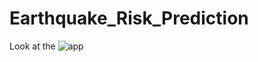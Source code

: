 # Earthquake_Risk_Prediction

Look at the ![app](https://towardsinnovationlab-earthquake-risk-prediction-1-app-9tct2r.streamlit.app/) 
